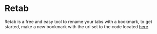 # Retab
Retab is a free and easy tool to rename your tabs with a bookmark, to get started, make a new bookmark with the url set to the code located [here](bookmarklet.js).
